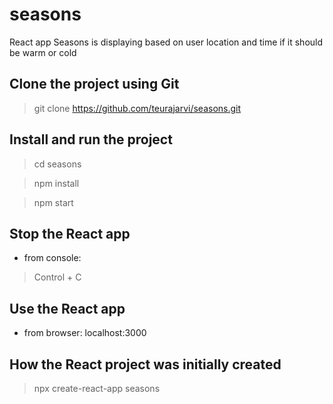 # seasons
React app Seasons is displaying based on user location
and time if it should be warm or cold

## Clone the project using Git 
> git clone https://github.com/teurajarvi/seasons.git

## Install and run the project
> cd seasons

> npm install

> npm start

## Stop the React app
- from console:
> Control + C

## Use the React app
- from browser: localhost:3000

## How the React project was initially created
> npx create-react-app seasons

